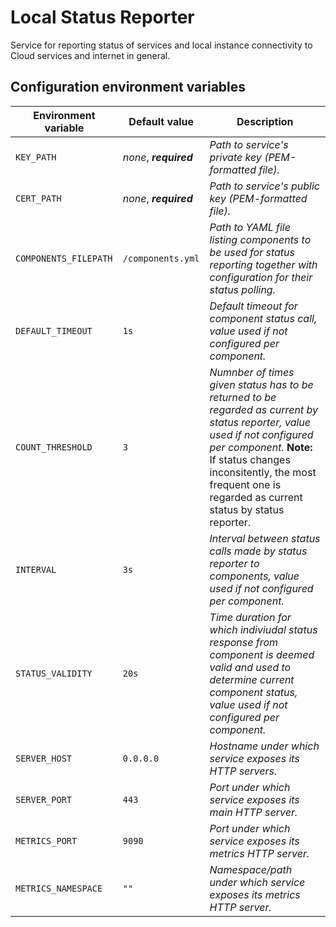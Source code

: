 # Local Status Reporter

Service for reporting status of services and local instance connectivity to Cloud services and internet in general.

## Configuration environment variables
Environment variable | Default value | Description
------------ | ------------- | -------------
`KEY_PATH` | *none*, ***required*** | *Path to service's private key (PEM-formatted file).*
`CERT_PATH` | *none*, ***required*** | *Path to service's public key (PEM-formatted file).*
`COMPONENTS_FILEPATH` | `/components.yml` | *Path to YAML file listing components to be used for status reporting together with configuration for their status polling.*
`DEFAULT_TIMEOUT` | `1s` | *Default timeout for component status call, value used if not configured per component.*
`COUNT_THRESHOLD` | `3` | *Numnber of times given status has to be returned to be regarded as current by status reporter, value used if not configured per component.* **Note:** If status changes inconsitently, the most frequent one is regarded as current status by status reporter.
`INTERVAL` | `3s` | *Interval between status calls made by status reporter to components, value used if not configured per component.*
`STATUS_VALIDITY` | `20s` | *Time duration for which indiviudal status response from component is deemed valid and used to determine current component status, value used if not configured per component.*
`SERVER_HOST` | `0.0.0.0` | *Hostname under which service exposes its HTTP servers.*
`SERVER_PORT` | `443` | *Port under which service exposes its main HTTP server.*
`METRICS_PORT` | `9090` | *Port under which service exposes its metrics HTTP server.*
`METRICS_NAMESPACE` | `""` | *Namespace/path under which service exposes its metrics HTTP server.*
